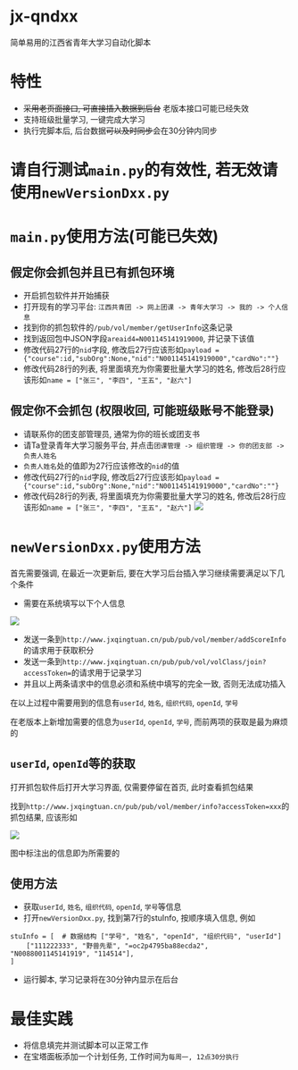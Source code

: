 # jx-qndxx
简单易用的江西省青年大学习自动化脚本

# 特性
* <s>采用老页面接口, 可直接插入数据到后台</s> 老版本接口可能已经失效
* 支持班级批量学习, 一键完成大学习
* 执行完脚本后, 后台数据<s>可以及时同步</s>会在30分钟内同步

# 请自行测试`main.py`的有效性, 若无效请使用`newVersionDxx.py`

# `main.py`使用方法(可能已失效)
## 假定你会抓包并且已有抓包环境
* 开启抓包软件并开始捕获
* 打开现有的学习平台: `江西共青团 -> 网上团课 -> 青年大学习 -> 我的 -> 个人信息`
* 找到你的抓包软件的`/pub/vol/member/getUserInfo`这条记录
* 找到返回包中JSON字段`areaid4=N001145141919000`, 并记录下该值
* 修改代码27行的`nid`字段, 修改后27行应该形如`payload = {"course":id,"subOrg":None,"nid":"N001145141919000","cardNo":""}`
* 修改代码28行的列表, 将里面填充为你需要批量大学习的姓名, 修改后28行应该形如`name = ["张三", "李四", "王五", "赵六"]`

## 假定你不会抓包 (权限收回, 可能班级账号不能登录)
* 请联系你的团支部管理员, 通常为你的班长或团支书
* 请Ta登录青年大学习服务平台, 并点击`团课管理 -> 组织管理 -> 你的团支部 -> 负责人姓名`
* `负责人姓名`处的值即为27行应该修改的`nid`的值
* 修改代码27行的`nid`字段, 修改后27行应该形如`payload = {"course":id,"subOrg":None,"nid":"N001145141919000","cardNo":""}`
* 修改代码28行的列表, 将里面填充为你需要批量大学习的姓名, 修改后28行应该形如`name = ["张三", "李四", "王五", "赵六"]`
![](https://s2.loli.net/2023/02/27/6I1k4gdReqHLUBl.png)

# `newVersionDxx.py`使用方法

首先需要强调, 在最近一次更新后, 要在大学习后台插入学习继续需要满足以下几个条件
+ 需要在系统填写以下个人信息

![](https://s3.bmp.ovh/imgs/2023/07/14/90d3a3f27f8e27e7.png)
+ 发送一条到`http://www.jxqingtuan.cn/pub/pub/vol/member/addScoreInfo`的请求用于获取积分
+ 发送一条到`http://www.jxqingtuan.cn/pub/pub/vol/volClass/join?accessToken=`的请求用于记录学习
+ 并且以上两条请求中的信息必须和系统中填写的完全一致, 否则无法成功插入

在以上过程中需要用到的信息有`userId`, `姓名`, `组织代码`, `openId`, `学号`

在老版本上新增加需要的信息为`userId`, `openId`, `学号`, 而前两项的获取是最为麻烦的

## `userId`, `openId`等的获取
打开抓包软件后打开大学习界面, 仅需要停留在首页, 此时查看抓包结果

找到`http://www.jxqingtuan.cn/pub/pub/vol/member/info?accessToken=xxx`的抓包结果, 应该形如

![](https://s3.bmp.ovh/imgs/2023/07/14/0d34b95cc1dbafa8.png)

图中标注出的信息即为所需要的

## 使用方法
* 获取`userId`, `姓名`, `组织代码`, `openId`, `学号`等信息
* 打开`newVersionDxx.py`, 找到第7行的stuInfo, 按顺序填入信息, 例如
```
stuInfo = [  # 数据结构 ["学号", "姓名", "openId", "组织代码", "userId"]
    ["111222333", "野兽先辈", "=oc2p4795ba88ecda2", "N0088001145141919", "114514"],
]
```
* 运行脚本, 学习记录将在30分钟内显示在后台

# 最佳实践
* 将信息填完并测试脚本可以正常工作
* 在宝塔面板添加一个计划任务, 工作时间为`每周一, 12点30分执行`
